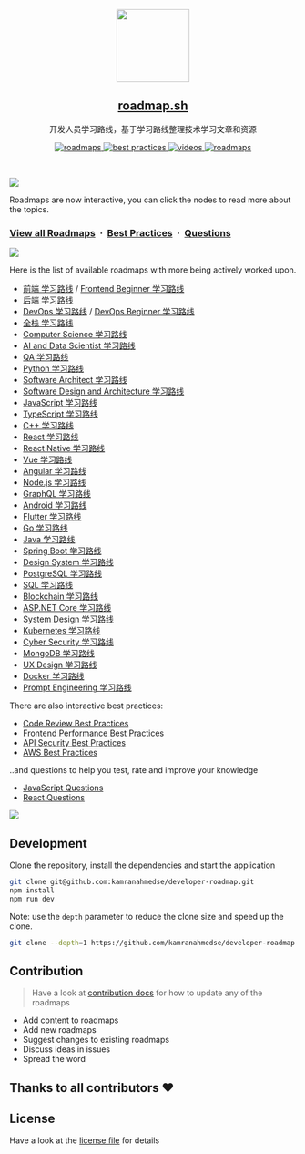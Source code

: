 <p align="center">
  <img src="public/images/brand.png" height="128">
  <h2 align="center"><a href="https://roadmap.sh">roadmap.sh</a></h2>
  <p align="center">开发人员学习路线，基于学习路线整理技术学习文章和资源<p>
  <p align="center">
    <a href="https://roadmap.sh/roadmaps">
    	<img src="https://img.shields.io/badge/%E2%9C%A8-Roadmaps%20-0a0a0a.svg?style=flat&colorA=0a0a0a" alt="roadmaps" />
    </a>
    <a href="https://roadmap.sh/best-practices">
    	<img src="https://img.shields.io/badge/%E2%9C%A8-Best%20Practices-0a0a0a.svg?style=flat&colorA=0a0a0a" alt="best practices" />
    </a>
    <a href="https://roadmap.sh/questions">
    	<img src="https://img.shields.io/badge/%E2%9C%A8-Questions-0a0a0a.svg?style=flat&colorA=0a0a0a" alt="videos" />
    </a>
    <a href="https://www.youtube.com/channel/UCA0H2KIWgWTwpTFjSxp0now?sub_confirmation=1">
    	<img src="https://img.shields.io/badge/%E2%9C%A8-YouTube%20Channel-0a0a0a.svg?style=flat&colorA=0a0a0a" alt="roadmaps" />
    </a>
  </p>
</p>

<br>

![](https://i.imgur.com/waxVImv.png)

Roadmaps are now interactive, you can click the nodes to read more about the topics.

### [View all Roadmaps](https://roadmap.sh) &nbsp;&middot;&nbsp; [Best Practices](https://roadmap.sh/best-practices) &nbsp;&middot;&nbsp; [Questions](https://roadmap.sh/questions)

![](https://i.imgur.com/waxVImv.png)

Here is the list of available roadmaps with more being actively worked upon.

- [前端 学习路线](https://roadmap.sh/frontend) / [Frontend Beginner 学习路线](https://roadmap.sh/frontend?r=frontend-beginner)
- [后端 学习路线](https://roadmap.sh/backend)
- [DevOps 学习路线](https://roadmap.sh/devops) / [DevOps Beginner 学习路线](https://roadmap.sh/devops?r=devops-beginner)
- [全栈 学习路线](https://roadmap.sh/full-stack)
- [Computer Science 学习路线](https://roadmap.sh/computer-science)
- [AI and Data Scientist 学习路线](https://roadmap.sh/ai-data-scientist)
- [QA 学习路线](https://roadmap.sh/qa)
- [Python 学习路线](https://roadmap.sh/python)
- [Software Architect 学习路线](https://roadmap.sh/software-architect)
- [Software Design and Architecture 学习路线](https://roadmap.sh/software-design-architecture)
- [JavaScript 学习路线](https://roadmap.sh/javascript)
- [TypeScript 学习路线](https://roadmap.sh/typescript)
- [C++ 学习路线](https://roadmap.sh/cpp)
- [React 学习路线](https://roadmap.sh/react)
- [React Native 学习路线](https://roadmap.sh/react-native)
- [Vue 学习路线](https://roadmap.sh/vue)
- [Angular 学习路线](https://roadmap.sh/angular)
- [Node.js 学习路线](https://roadmap.sh/nodejs)
- [GraphQL 学习路线](https://roadmap.sh/graphql)
- [Android 学习路线](https://roadmap.sh/android)
- [Flutter 学习路线](https://roadmap.sh/flutter)
- [Go 学习路线](https://roadmap.sh/golang)
- [Java 学习路线](https://roadmap.sh/java)
- [Spring Boot 学习路线](https://roadmap.sh/spring-boot)
- [Design System 学习路线](https://roadmap.sh/design-system)
- [PostgreSQL 学习路线](https://roadmap.sh/postgresql-dba)
- [SQL 学习路线](https://roadmap.sh/sql)
- [Blockchain 学习路线](https://roadmap.sh/blockchain)
- [ASP.NET Core 学习路线](https://roadmap.sh/aspnet-core)
- [System Design 学习路线](https://roadmap.sh/system-design)
- [Kubernetes 学习路线](https://roadmap.sh/kubernetes)
- [Cyber Security 学习路线](https://roadmap.sh/cyber-security)
- [MongoDB 学习路线](https://roadmap.sh/mongodb)
- [UX Design 学习路线](https://roadmap.sh/ux-design)
- [Docker 学习路线](https://roadmap.sh/docker)
- [Prompt Engineering 学习路线](https://roadmap.sh/prompt-engineering)

There are also interactive best practices:

- [Code Review Best Practices](https://roadmap.sh/best-practices/code-review)
- [Frontend Performance Best Practices](https://roadmap.sh/best-practices/frontend-performance)
- [API Security Best Practices](https://roadmap.sh/best-practices/api-security)
- [AWS Best Practices](https://roadmap.sh/best-practices/aws)

..and questions to help you test, rate and improve your knowledge

- [JavaScript Questions](https://roadmap.sh/questions/javascript)
- [React Questions](https://roadmap.sh/questions/react)

![](https://i.imgur.com/waxVImv.png)

## Development

Clone the repository, install the dependencies and start the application

```bash
git clone git@github.com:kamranahmedse/developer-roadmap.git
npm install
npm run dev
```

Note: use the `depth` parameter to reduce the clone size and speed up the clone.

```sh
git clone --depth=1 https://github.com/kamranahmedse/developer-roadmap.git
```

## Contribution

> Have a look at [contribution docs](./contributing.md) for how to update any of the roadmaps

- Add content to roadmaps
- Add new roadmaps
- Suggest changes to existing roadmaps
- Discuss ideas in issues
- Spread the word

## Thanks to all contributors ❤

## License

Have a look at the [license file](./license) for details

